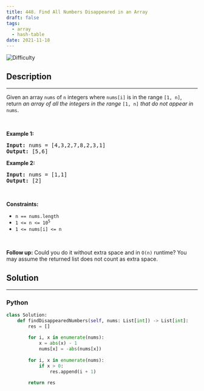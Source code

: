 ```yaml
---
title: 448. Find All Numbers Disappeared in an Array
draft: false
tags: 
  - array
  - hash-table
date: 2021-11-18
---
```


![Difficulty](https://img.shields.io/badge/Difficulty-Easy-blue.svg)

## Description

---
<p>Given an array <code>nums</code> of <code>n</code> integers where <code>nums[i]</code> is in the range <code>[1, n]</code>, return <em>an array of all the integers in the range</em> <code>[1, n]</code> <em>that do not appear in</em> <code>nums</code>.</p>

<p>&nbsp;</p>
<p><strong class="example">Example 1:</strong></p>
<pre><strong>Input:</strong> nums = [4,3,2,7,8,2,3,1]
<strong>Output:</strong> [5,6]
</pre><p><strong class="example">Example 2:</strong></p>
<pre><strong>Input:</strong> nums = [1,1]
<strong>Output:</strong> [2]
</pre>
<p>&nbsp;</p>
<p><strong>Constraints:</strong></p>

<ul>
	<li><code>n == nums.length</code></li>
	<li><code>1 &lt;= n &lt;= 10<sup>5</sup></code></li>
	<li><code>1 &lt;= nums[i] &lt;= n</code></li>
</ul>

<p>&nbsp;</p>
<p><strong>Follow up:</strong> Could you do it without extra space and in <code>O(n)</code> runtime? You may assume the returned list does not count as extra space.</p>


## Solution

---
### Python
``` py title='find-all-numbers-disappeared-in-an-array'
class Solution:
    def findDisappearedNumbers(self, nums: List[int]) -> List[int]:
        res = []
        
        for i, x in enumerate(nums):
            x = abs(x) - 1
            nums[x] = -abs(nums[x])
        
        for i, x in enumerate(nums):
            if x > 0:
                res.append(i + 1)
        
        return res
        
        

```

